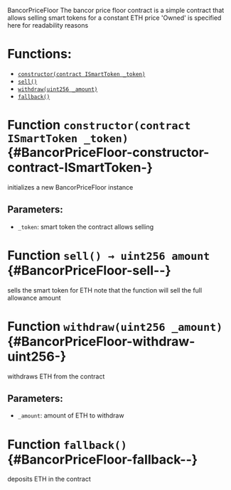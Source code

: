 BancorPriceFloor
The bancor price floor contract is a simple contract that allows selling smart tokens for a constant ETH price
'Owned' is specified here for readability reasons

# Functions:
- [`constructor(contract ISmartToken _token)`](#BancorPriceFloor-constructor-contract-ISmartToken-)
- [`sell()`](#BancorPriceFloor-sell--)
- [`withdraw(uint256 _amount)`](#BancorPriceFloor-withdraw-uint256-)
- [`fallback()`](#BancorPriceFloor-fallback--)


# Function `constructor(contract ISmartToken _token)` {#BancorPriceFloor-constructor-contract-ISmartToken-}
initializes a new BancorPriceFloor instance

## Parameters:
- `_token`:   smart token the contract allows selling
# Function `sell() → uint256 amount` {#BancorPriceFloor-sell--}
sells the smart token for ETH
note that the function will sell the full allowance amount

# Function `withdraw(uint256 _amount)` {#BancorPriceFloor-withdraw-uint256-}
withdraws ETH from the contract

## Parameters:
- `_amount`:  amount of ETH to withdraw
# Function `fallback()` {#BancorPriceFloor-fallback--}
deposits ETH in the contract


